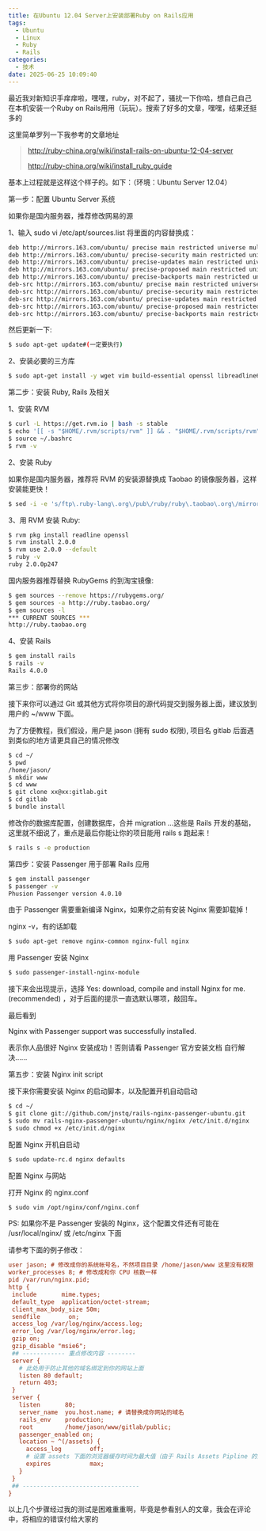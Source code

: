 ```yaml
---
title: 在Ubuntu 12.04 Server上安装部署Ruby on Rails应用
tags:
  - Ubuntu
  - Linux
  - Ruby
  - Rails
categories:
  - 技术
date: 2025-06-25 10:09:40
---
```


最近我对新知识手痒痒啦，嘿嘿，ruby，对不起了，骚扰一下你哈，想自己自己在本机安装一个Ruby on Rails用用（玩玩）。搜索了好多的文章，嘿嘿，结果还挺多的

这里简单罗列一下我参考的文章地址

> <http://ruby-china.org/wiki/install-rails-on-ubuntu-12-04-server>
>
> <http://ruby-china.org/wiki/install_ruby_guide>

基本上过程就是这样这个样子的。如下：（环境：Ubuntu Server 12.04）

第一步：配置 Ubuntu Server 系统

如果你是国内服务器，推荐修改网易的源

1、输入 sudo vi /etc/apt/sources.list 将里面的内容替换成：

```bash
deb http://mirrors.163.com/ubuntu/ precise main restricted universe multiverse
deb http://mirrors.163.com/ubuntu/ precise-security main restricted universe multiverse
deb http://mirrors.163.com/ubuntu/ precise-updates main restricted universe multiverse
deb http://mirrors.163.com/ubuntu/ precise-proposed main restricted universe multiverse
deb http://mirrors.163.com/ubuntu/ precise-backports main restricted universe multiverse
deb-src http://mirrors.163.com/ubuntu/ precise main restricted universe multiverse
deb-src http://mirrors.163.com/ubuntu/ precise-security main restricted universe multiverse
deb-src http://mirrors.163.com/ubuntu/ precise-updates main restricted universe multiverse
deb-src http://mirrors.163.com/ubuntu/ precise-proposed main restricted universe multiverse
deb-src http://mirrors.163.com/ubuntu/ precise-backports main restricted universe multiverse
```

然后更新一下:

```bash
$ sudo apt-get update#(一定要执行)
```

2、安装必要的三方库

```bash
$ sudo apt-get install -y wget vim build-essential openssl libreadline6 libreadline6-dev libmysqlclient-dev curl git-core zlib1g zlib1g-dev libssl-dev libyaml-dev libxml2-dev libxslt-dev libcurl4-openssl-dev autoconf automake libtool imagemagick libmagickwand-dev libpcre3-dev nodejs libpq-dev
```

第二步：安装 Ruby, Rails 及相关

1、安装 RVM

```bash
$ curl -L https://get.rvm.io | bash -s stable
$ echo '[[ -s "$HOME/.rvm/scripts/rvm" ]] && . "$HOME/.rvm/scripts/rvm"' >>~/.bashrc
$ source ~/.bashrc
$ rvm -v
```

2、安装 Ruby

如果你是国内服务器，推荐将 RVM 的安装源替换成 Taobao 的镜像服务器，这样安装能更快！

```bash
$ sed -i -e 's/ftp\.ruby-lang\.org\/pub\/ruby/ruby\.taobao\.org\/mirrors\/ruby/g' ~/.rvm/config/db
```

3、用 RVM 安装 Ruby:

```bash
$ rvm pkg install readline openssl
$ rvm install 2.0.0
$ rvm use 2.0.0 --default
$ ruby -v
ruby 2.0.0p247
```

国内服务器推荐替换 RubyGems 的到淘宝镜像:

```bash
$ gem sources --remove https://rubygems.org/
$ gem sources -a http://ruby.taobao.org/
$ gem sources -l
*** CURRENT SOURCES ***
http://ruby.taobao.org
```

4、安装 Rails

```bash
$ gem install rails
$ rails -v
Rails 4.0.0
```

第三步：部署你的网站

接下来你可以通过 Git 或其他方式将你项目的源代码提交到服务器上面，建议放到用户的 ~/www 下面。

为了方便教程，我们假设，用户是 jason (拥有 sudo 权限), 项目名 gitlab 后面遇到类似的地方请更具自己的情况修改

```bash
$ cd ~/
$ pwd
/home/jason/
$ mkdir www
$ cd www
$ git clone xx@xx:gitlab.git
$ cd gitlab
$ bundle install
```

修改你的数据库配置，创建数据库，合并 migration ...这些是 Rails 开发的基础，这里就不细说了，重点是最后你能让你的项目能用 rails s 跑起来！

```bash
$ rails s -e production
```

第四步：安装 Passenger 用于部署 Rails 应用

```bash
$ gem install passenger
$ passenger -v
Phusion Passenger version 4.0.10
```

由于 Passenger 需要重新编译 Nginx，如果你之前有安装 Nginx 需要卸载掉！

nginx -v，有的话卸载

```bash
$ sudo apt-get remove nginx-common nginx-full nginx
```

用 Passenger 安装 Nginx

```bash
$ sudo passenger-install-nginx-module
```

接下来会出现提示，选择 Yes: download, compile and install Nginx for me. (recommended) ，对于后面的提示一直选默认哪项，敲回车。

最后看到

Nginx with Passenger support was successfully installed.

表示你人品很好 Nginx 安装成功！否则请看 Passenger 官方安装文档 自行解决……

第五步：安装 Nginx init script

接下来你需要安装 Nginx 的启动脚本，以及配置开机自动启动

```bash
$ cd ~/
$ git clone git://github.com/jnstq/rails-nginx-passenger-ubuntu.git
$ sudo mv rails-nginx-passenger-ubuntu/nginx/nginx /etc/init.d/nginx
$ sudo chmod +x /etc/init.d/nginx
```

配置 Nginx 开机自启动

```bash
$ sudo update-rc.d nginx defaults
```

配置 Nginx 与网站

打开 Nginx 的 nginx.conf

```bash
$ sudo vim /opt/nginx/conf/nginx.conf
```

PS: 如果你不是 Passenger 安装的 Nginx，这个配置文件还有可能在 /usr/local/nginx/ 或 /etc/nginx 下面

请参考下面的例子修改：

```ini
user jason; # 修改成你的系统帐号名，不然项目目录 /home/jason/www 这里没有权限
worker_processes 8; # 修改成和你 CPU 核数一样
pid /var/run/nginx.pid;
http {
 include       mime.types;
 default_type  application/octet-stream;
 client_max_body_size 50m;
 sendfile        on;
 access_log /var/log/nginx/access.log;
 error_log /var/log/nginx/error.log;
 gzip on;
 gzip_disable "msie6";
 ## ------------ 重点修改内容 --------
 server {    
   # 此处用于防止其他的域名绑定到你的网站上面
   listen 80 default;
   return 403;
 }
 server {
   listen       80;
   server_name  you.host.name; # 请替换成你网站的域名
   rails_env    production;
   root         /home/jason/www/gitlab/public;
   passenger_enabled on;
   location ~ ^(/assets) {
     access_log        off;
     # 设置 assets 下面的浏览器缓存时间为最大值（由于 Rails Assets Pipline 的文件名是根据文件修改产生的 MD5 digest 文件名，所以此处可以放心开启）
     expires           max; 
   }
 }
 ## ---------------------------------
}
```

以上几个步骤经过我的测试是困难重重啊，毕竟是参看别人的文章，我会在评论中，将相应的错误付给大家的

